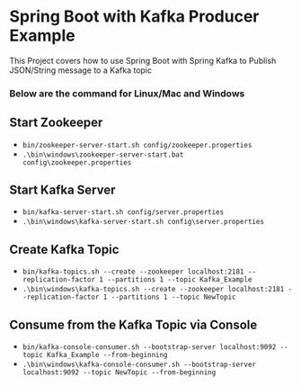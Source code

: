 # Spring Boot with Kafka Producer Example

This Project covers how to use Spring Boot with Spring Kafka to Publish JSON/String message to a Kafka topic

### Below are the command for Linux/Mac and Windows

## Start Zookeeper
- `bin/zookeeper-server-start.sh config/zookeeper.properties`
- `.\bin\windows\zookeeper-server-start.bat config\zookeeper.properties`

## Start Kafka Server
- `bin/kafka-server-start.sh config/server.properties`
- `.\bin\windows\kafka-server-start.sh config\server.properties`

## Create Kafka Topic
- `bin/kafka-topics.sh --create --zookeeper localhost:2181 --replication-factor 1 --partitions 1 --topic Kafka_Example`
- `.\bin\windows\kafka-topics.sh --create --zookeeper localhost:2181 --replication-factor 1 --partitions 1 --topic NewTopic`

## Consume from the Kafka Topic via Console
- `bin/kafka-console-consumer.sh --bootstrap-server localhost:9092 --topic Kafka_Example --from-beginning`
- `.\bin\windows\kafka-console-consumer.sh --bootstrap-server localhost:9092 --topic NewTopic --from-beginning`
